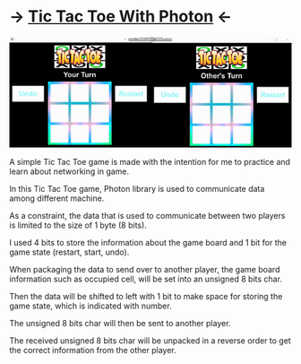 # -> [Tic Tac Toe With Photon](/Experiences/Programming/C++/DataNetworking/Multiplayer_TicTacToe/TicTacToe.cpp) <-

<img src="https://github.com/FJinn/fjinn.github.io/blob/master/Experiences/Programming/C++/DataNetworking/Image/TicTacToe.gif?raw=true"/>

A simple Tic Tac Toe game is made with the intention for me to practice and learn about networking in game.

In this Tic Tac Toe game, Photon library is used to communicate data among different machine.

As a constraint, the data that is used to communicate between two players is limited to the size of 1 byte (8 bits).

I used 4 bits to store the information about the game board and 1 bit for the game state (restart, start, undo).

When packaging the data to send over to another player, the game board information such as occupied cell, will be set into an unsigned 8 bits char.

Then the data will be shifted to left with 1 bit to make space for storing the game state, which is indicated with number.

The unsigned 8 bits char will then be sent to another player.

The received unsigned 8 bits char will be unpacked in a reverse order to get the correct information from the other player.
